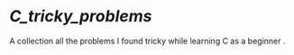 # *C_tricky_problems*
A collection all the problems I found tricky while learning C as a beginner .
